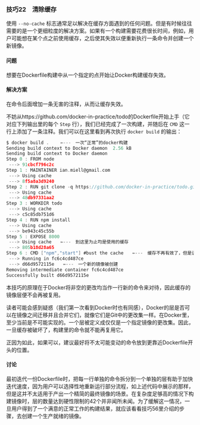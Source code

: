### 技巧22　清除缓存

使用 `--no-cache` 标志通常足以解决在缓存方面遇到的任何问题。但是有时候往往需要的是一个更细粒度的解决方案。如果有一个构建需要花费很长时间，例如，用户可能想在某个点之前使用缓存，之后使其失效以便重新执行一条命令并创建一个新镜像。

#### 问题

想要在Dockerfile构建中从一个指定的点开始让Docker构建缓存失效。

#### 解决方案

在命令后面增加一条无害的注释，从而让缓存失效。

不妨从https://github.com/docker-in-practice/todo的Dockerfile开始上手（它对应下列输出里的每个 `Step` 行），我们已经完成了一次构建，并随后在 `CMD` 这一行上添加了一条注释。我们可以在这里看到再次执行 `docker build` 的输出：

```c
$ docker build . 　　⇽---　一次“正常”的docker构建
Sending build context to Docker daemon  2.56 kB
Sending build context to Docker daemon
Step 0 : FROM node
 ---> 91cbcf796c2c
Step 1 : MAINTAINER ian.miell@gmail.com
 ---> Using cache
 ---> 8f5a8a3d9240
Step 2 : RUN git clone -q https://github.com/docker-in-practice/todo.git
 ---> Using cache
 ---> 48db97331aa2
Step 3 : WORKDIR todo
 ---> Using cache
 ---> c5c85db751d6
Step 4 : RUN npm install
 ---> Using cache
 ---> be943c45c55b
Step 5 : EXPOSE 8000
 ---> Using cache　　⇽---　到这里为止均是使用的缓存
 ---> 805b18d28a65
Step 6 : CMD ["npm","start"] #bust the cache　　⇽---　缓存不再有效了，但是该命令实际上没有变化
 ---> Running in fc6c4cd487ce
 ---> d66d9572115e　　⇽---　一个新的镜像被创建
Removing intermediate container fc6c4cd487ce
Successfully built d66d9572115e
```

本技巧的原理在于Docker将非空的更改均当作一行新的命令来对待，因此缓存的镜像层便不会再被复用。

读者可能会感到疑惑（我们第一次看到Docker时也有同感），Docker的层是否可以在镜像之间迁移并且合并它们，就像它们是Git中的更改集一样。在Docker里，至少当前是不可能实现的。一个层被定义成仅仅是一个指定镜像的更改集。因此，一旦缓存被破坏了，构建里的命令就不能再复用它。

正因为如此，如果可以，建议最好将不太可能变动的命令放到更靠近Dockerfile开头的位置。

#### 讨论

最初迭代一份Dockerfile时，把每一行单独的命令拆分到一个单独的层有助于加快迭代速度，因为用户可以选择性地重新运行部分流程，如上述代码中展示的那样，但是这并不太适用于产出一个精简的最终镜像的场景。在复杂度足够高的情况下构建镜像时，层的数量达到硬性限制的42个并非闻所未闻。为了缓解这一情况，一旦用户得到了一个满意的正常工作的构建结果，就应该看看技巧56里介绍的步骤，去创建一个生产就绪的镜像。

